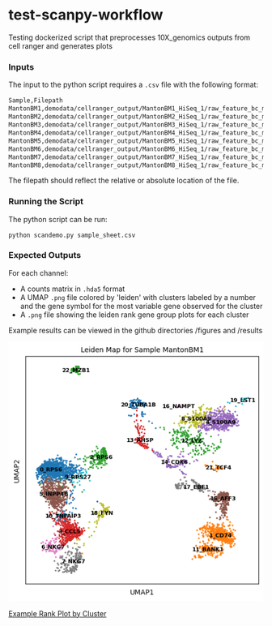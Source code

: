 # test-scanpy-workflow
Testing dockerized script that preprocesses 10X_genomics outputs from cell ranger and generates plots

### Inputs

The input to the python script requires a `.csv` file with the following format:

```
Sample,Filepath
MantonBM1,demodata/cellranger_output/MantonBM1_HiSeq_1/raw_feature_bc_matrix.h5
MantonBM2,demodata/cellranger_output/MantonBM2_HiSeq_1/raw_feature_bc_matrix.h5
MantonBM3,demodata/cellranger_output/MantonBM3_HiSeq_1/raw_feature_bc_matrix.h5
MantonBM4,demodata/cellranger_output/MantonBM4_HiSeq_1/raw_feature_bc_matrix.h5
MantonBM5,demodata/cellranger_output/MantonBM5_HiSeq_1/raw_feature_bc_matrix.h5
MantonBM6,demodata/cellranger_output/MantonBM6_HiSeq_1/raw_feature_bc_matrix.h5
MantonBM7,demodata/cellranger_output/MantonBM7_HiSeq_1/raw_feature_bc_matrix.h5
MantonBM8,demodata/cellranger_output/MantonBM8_HiSeq_1/raw_feature_bc_matrix.h5

```

The filepath should reflect the relative or absolute location of the file.

### Running the Script

The python script can be run:

```
python scandemo.py sample_sheet.csv

```

### Expected Outputs

For each channel:

*  A counts matrix in `.hda5` format
*  A UMAP `.png` file colored by 'leiden' with clusters labeled by a number and the gene symbol for the most variable gene observed for the cluster
*  A `.png` file showing the leiden rank gene group plots for each cluster 


Example results can be viewed in the github directories /figures and /results

![Example UMAP](figures/upmapfigures/MantonBM1_Leiden_UMAP.png)



[Example Rank Plot by Cluster](figures/rank_genes_groups_leidenfigures/MantonBM1_rank_genes_groups_leiden.png)
